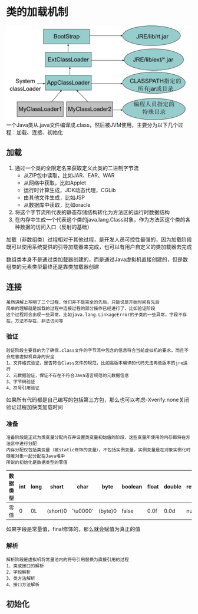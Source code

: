 # 类的加载机制
![](../resources/image/loader-class.jpg "类的生命周期")
一个Java类从.java文件编译成.class，然后被JVM使用，主要分为以下几个过程：加载、连接、初始化

## 加载
1. 通过一个类的全限定名来获取定义此类的二进制字节流
    * 从ZIP包中读取，比如JAR、EAR、WAR
    * 从网络中获取，比如Applet
    * 运行时计算生成，JDK动态代理，CGLib
    * 由其他文件生成，比如JSP
    * 从数据库中读取，比如oracle
2. 将这个字节流所代表的静态存储结构转化为方法区的运行时数据结构
3. 在内存中生成一个代表这个类的java.lang.Class对象，作为方法区这个类的各种数据的访问入口（反射的基础）

加载（非数组类）过程相对于其他过程，是开发人员可控性最强的，因为加载阶段既可以使用系统提供的引导加载器来完成，也可以有用户自定义的类加载器去完成

数组类本身不是通过类加载器创建的，而是通过Java虚拟机直接创建的，但是数组类的元素类型最终还是靠类加载器创建
## 连接
    虽然讲解上写明了三个过程，他们并不是完全的先后，只能说是开始时间有先后
    简单的理解就是加载的过程中连接过程的部分操作已经进行了，比如验证阶段
    这个过程将会出现一些异常，比如java.lang.LinkageError的子类的一些异常，字段不存在，方法不存在，非法访问等
### 验证
    验证阶段主要目的为了确保.class文件的字节流中包含的信息符合当前虚拟机的要求，而且不会危害虚拟机自身的安全
    1、文件格式验证，是否符合Class文件的规范，比如高版本编译的代码无法再低版本的jre运行
    2、元数据验证，保证不存在不符合Java语言规范的元数据信息
    3、字节码验证
    4、符号引用验证

如果所有代码都是自己编写的包括第三方包，那么也可以考虑-Xverify:none关闭验证过程加快类加载时间
### 准备
    准备阶段是正式为类变量分配内存并设置类变量初始值的阶段，这些变量所使用的内存都将在方法区中进行分配
    内存分配仅包括类变量（被static修饰的变量），不包括实例变量，实例变量是在对象实例化时随着对象一起分配在Java堆中
    所说的初始化是数据类型的零值
数据类型|int|long|short|char|byte|boolean|float|double|reference
---|---|---|---|---|---|---|---|---|---
零值|0|0L|(short)0|'\u0000'|(byte)0|false|0.0f|0.0d|null

如果字段是常量值，final修饰的，那么就会赋值为真正的值
### 解析
    解析阶段是虚拟机将常量池内的符号引用替换为直接引用的过程
    1、类或接口的解析
    2、字段解析
    3、类方法解析
    4、接口方法解析
## 初始化
